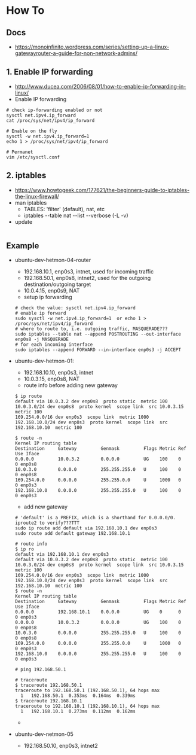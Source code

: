 # How To
## Docs
* https://monoinfinito.wordpress.com/series/setting-up-a-linux-gatewayrouter-a-guide-for-non-network-admins/

## 1. Enable IP forwarding
* http://www.ducea.com/2006/08/01/how-to-enable-ip-forwarding-in-linux/
* Enable IP forwarding
```
# check ip-forwarding enabled or not
sysctl net.ipv4.ip_forward
cat /proc/sys/net/ipv4/ip_forward

# Enable on the fly
sysctl -w net.ipv4.ip_forward=1
echo 1 > /proc/sys/net/ipv4/ip_forward

# Permanet
vim /etc/sysctl.conf
```

## 2. iptables
* https://www.howtogeek.com/177621/the-beginners-guide-to-iptables-the-linux-firewall/
* man iptables
  * TABLES: 'filter' (default), nat, etc
  * iptables --table nat --list --verbose (-L -v)
* update
```
```

## Example
* ubuntu-dev-hetmon-04-router
  * 192.168.10.1, enp0s3, intnet, used for incoming traffic
  * 192.168.50.1, enp0s8, intnet2, used for the outgoing destination/outgoing target
  * 10.0.4.15, enp0s9, NAT
  * setup ip forwarding
  ```
  # check the value: sysctl net.ipv4.ip_forward
  # enable ip forward
  sudo sysctl -w net.ipv4.ip_forward=1  or echo 1 > /proc/sys/net/ipv4/ip_forward
  # where to route to, i.e. outgoing traffic, MASQUERADE???
  sudo iptables --table nat --append POSTROUTING --out-interface enp0s8 -j MASQUERADE
  # for each incoming interface
  sudo iptables --append FORWARD --in-interface enp0s3 -j ACCEPT
  ```

* ubuntu-dev-hetmon-01:
  * 192.168.10.10, enp0s3, intnet
  * 10.0.3.15, enp0s8, NAT
  * route info before adding new gateway
  ```
  $ ip route
  default via 10.0.3.2 dev enp0s8  proto static  metric 100
  10.0.3.0/24 dev enp0s8  proto kernel  scope link  src 10.0.3.15  metric 100
  169.254.0.0/16 dev enp0s3  scope link  metric 1000
  192.168.10.0/24 dev enp0s3  proto kernel  scope link  src 192.168.10.10  metric 100

  $ route -n
  Kernel IP routing table
  Destination     Gateway         Genmask         Flags Metric Ref    Use Iface
  0.0.0.0         10.0.3.2        0.0.0.0         UG    100    0        0 enp0s8
  10.0.3.0        0.0.0.0         255.255.255.0   U     100    0        0 enp0s8
  169.254.0.0     0.0.0.0         255.255.0.0     U     1000   0        0 enp0s3
  192.168.10.0    0.0.0.0         255.255.255.0   U     100    0        0 enp0s3
  ```
  * add new gateway
  ```
  # 'default' is a PREFIX, which is a shorthand for 0.0.0.0/0. iproute2 to verify???TTT
  sudo ip route add default via 192.168.10.1 dev enp0s3
  sudo route add default gateway 192.168.10.1

  # route info
  $ ip ro
  default via 192.168.10.1 dev enp0s3
  default via 10.0.3.2 dev enp0s8  proto static  metric 100
  10.0.3.0/24 dev enp0s8  proto kernel  scope link  src 10.0.3.15  metric 100
  169.254.0.0/16 dev enp0s3  scope link  metric 1000
  192.168.10.0/24 dev enp0s3  proto kernel  scope link  src 192.168.10.10  metric 100
  $ route -n
  Kernel IP routing table
  Destination     Gateway         Genmask         Flags Metric Ref    Use Iface
  0.0.0.0         192.168.10.1    0.0.0.0         UG    0      0        0 enp0s3
  0.0.0.0         10.0.3.2        0.0.0.0         UG    100    0        0 enp0s8
  10.0.3.0        0.0.0.0         255.255.255.0   U     100    0        0 enp0s8
  169.254.0.0     0.0.0.0         255.255.0.0     U     1000   0        0 enp0s3
  192.168.10.0    0.0.0.0         255.255.255.0   U     100    0        0 enp0s3

  # ping 192.168.50.1

  # traceroute
  $ traceroute 192.168.50.1
  traceroute to 192.168.50.1 (192.168.50.1), 64 hops max
    1   192.168.50.1  0.353ms  0.164ms  0.339ms
  $ traceroute 192.168.10.1
  traceroute to 192.168.10.1 (192.168.10.1), 64 hops max
    1   192.168.10.1  0.273ms  0.112ms  0.162ms
  ```
  *

* ubuntu-dev-netmon-05
  * 192.168.50.10, enp0s3, intnet2
